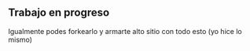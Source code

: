 ## Trabajo en progreso

Igualmente podes forkearlo y armarte alto sitio con todo esto (yo hice lo mismo)
